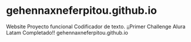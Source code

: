 # gehennaxneferpitou.github.io
Website Proyecto funcional Codificador de texto. ¡¡Primer Challenge Alura Latam Completado!!
gehennaxneferpitou.github.io
